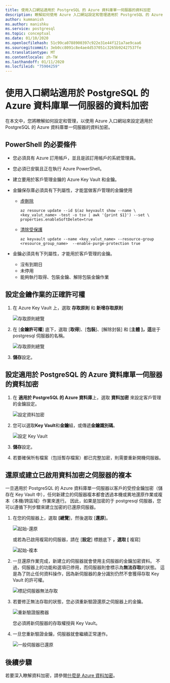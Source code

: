 ```yaml
---
title: 使用入口網站適用於 PostgreSQL 的 Azure 資料庫單一伺服器的資料加密
description: 瞭解如何使用 Azure 入口網站設定和管理適用於 PostgreSQL 的 Azure 資料庫單一伺服器的資料加密
author: kummanish
ms.author: manishku
ms.service: postgresql
ms.topic: conceptual
ms.date: 01/10/2020
ms.openlocfilehash: 51c99ca0788900397c922e31e44f121a7ae9caa6
ms.sourcegitcommit: 3eb0cc8091c8e4ae4d537051c3265b92427537fe
ms.translationtype: MT
ms.contentlocale: zh-TW
ms.lasthandoff: 01/11/2020
ms.locfileid: "75904259"
---
```

# <a name="data-encryption-for-azure-database-for-postgresql-single-server-using-portal"></a>使用入口網站適用於 PostgreSQL 的 Azure 資料庫單一伺服器的資料加密

在本文中，您將瞭解如何設定和管理，以使用 Azure 入口網站來設定適用於 PostgreSQL 的 Azure 資料庫單一伺服器的資料加密。

## <a name="prerequisites-for-powershell"></a>PowerShell 的必要條件

* 您必須具有 Azure 訂用帳戶，並且是該訂用帳戶的系統管理員。
* 您必須已安裝且正在執行 Azure PowerShell。
* 建立要用於客戶管理金鑰的 Azure Key Vault 和金鑰。
* 金鑰保存庫必須具有下列屬性，才能當做客戶管理的金鑰使用
    * [虛刪除](https://docs.microsoft.com/azure/key-vault/key-vault-ovw-soft-delete)

        ```azurecli-interactive
        az resource update --id $(az keyvault show --name \ <key_valut_name> -test -o tsv | awk '{print $1}') --set \ properties.enableSoftDelete=true
        ```
    
    * [清除受保護](https://docs.microsoft.com/azure/key-vault/key-vault-ovw-soft-delete#purge-protection)

        ```azurecli-interactive
        az keyvault update --name <key_valut_name> --resource-group <resource_group_name>  --enable-purge-protection true
        ```

* 金鑰必須具有下列屬性，才能用於客戶管理的金鑰。
    * 沒有到期日
    * 未停用
    * 能夠執行取得、包裝金鑰、解除包裝金鑰作業

## <a name="setting-the-right-permissions-for-key-operations"></a>設定金鑰作業的正確許可權

1. 在 Azure Key Vault 上，選取 **存取原則** 和 **新增存取原則** 

   ![存取原則總覽](media/concepts-data-access-and-security-data-encryption/show-access-policy-overview.png)

2. 在 [**金鑰許可權**] 底下，選取 [**取得**]、[**包裝**]、[解除封裝] 和 [**主體** **]，這**是于 postgresql 伺服器的名稱。

   ![存取原則總覽](media/concepts-data-access-and-security-data-encryption/access-policy-warp-unwrap.png)

3. **儲存**設定。

## <a name="setting-data-encryption-for-azure-database-for-postgresql-single-server"></a>設定適用於 PostgreSQL 的 Azure 資料庫單一伺服器的資料加密

1. 在 **適用於 PostgreSQL 的 Azure 資料庫**上，選取 **資料加密** 來設定客戶管理的金鑰設定。

   ![設定資料加密](media/concepts-data-access-and-security-data-encryption/data-encryption-overview.png)

2. 您可以選取**Key Vault**和**金鑰**組，或傳遞**金鑰識別碼**。

   ![設定 Key Vault](media/concepts-data-access-and-security-data-encryption/setting-data-encryption.png)

3. **儲存**設定。

4. 若要確保所有檔案（包括暫存檔案）都已完整加密，則需要重新開機伺服器。

## <a name="restoring-or-creating-replica-of-the-server-which-has-data-encryption-enabled"></a>還原或建立已啟用資料加密之伺服器的複本

一旦適用於 PostgreSQL 的 Azure 資料庫單一伺服器以客戶的受控金鑰加密（儲存在 Key Vault 中），任何新建立的伺服器複本都會透過本機或異地還原作業或複本（本機/跨區域）作業來進行。 因此，如果是加密的于 postgresql 伺服器，您可以遵循下列步驟來建立加密的已還原伺服器。

1. 在您的伺服器上，選取 **[總覽**]，然後選取 [**還原**]。

   ![起始-還原](media/concepts-data-access-and-security-data-encryption/show-restore.png)

   或若為已啟用複寫的伺服器，請在 [**設定**] 標題底下 **，選取 [** 複寫]

   ![起始-複本](media/concepts-data-access-and-security-data-encryption/postgresql-replica.png)

2. 一旦還原作業完成，新建立的伺服器就會使用主伺服器的金鑰加密資料。 不過，伺服器上的功能和選項已停用，而伺服器則會標示為**無法存取**的狀態。 這是為了防止任何資料操作，因為新伺服器的身分識別仍然不會獲得存取 Key Vault 的許可權。

   ![標記伺服器無法存取](media/concepts-data-access-and-security-data-encryption/show-restore-data-encryption.png)


3. 若要修正無法存取的狀態，您必須重新驗證還原之伺服器上的金鑰。

   ![重新驗證服務器](media/concepts-data-access-and-security-data-encryption/show-revalidate-data-encryption.png)

   您必須將新伺服器的存取權授與 Key Vault。 

4. 一旦您重新驗證金鑰，伺服器就會繼續正常運作。

   ![一般伺服器已還原](media/concepts-data-access-and-security-data-encryption/restore-successful.png)


## <a name="next-steps"></a>後續步驟

 若要深入瞭解資料加密，請參閱[什麼是 Azure 資料加密](concepts-data-encryption-postgresql.md)。